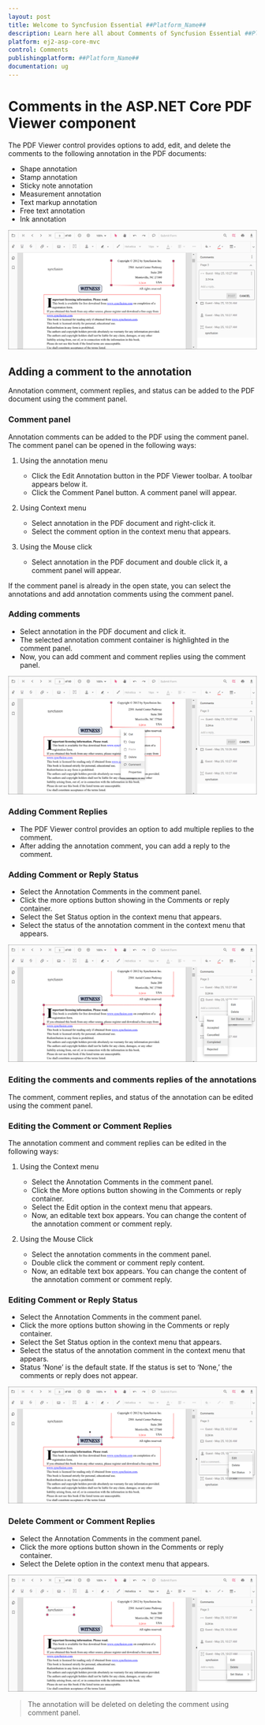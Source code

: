 ```yaml
---
layout: post
title: Welcome to Syncfusion Essential ##Platform_Name##
description: Learn here all about Comments of Syncfusion Essential ##Platform_Name## widgets based on HTML5 and jQuery.
platform: ej2-asp-core-mvc
control: Comments
publishingplatform: ##Platform_Name##
documentation: ug
---
```



# Comments in the ASP.NET Core PDF Viewer component

The PDF Viewer control provides options to add, edit, and delete the comments to the following annotation in the PDF documents:

* Shape annotation
* Stamp annotation
* Sticky note annotation
* Measurement annotation
* Text markup annotation
* Free text annotation
* Ink annotation

![Comments](../../../pdfviewer/images/commentannot.png)

## Adding a comment to the annotation

Annotation comment, comment replies, and status can be added to the PDF document using the comment panel.

### Comment panel

Annotation comments can be added to the PDF using the comment panel. The comment panel can be opened in the following ways:

1. Using the annotation menu

    * Click the Edit Annotation button in the PDF Viewer toolbar. A toolbar appears below it.
    * Click the Comment Panel button. A comment panel will appear.

2. Using Context menu

    * Select annotation in the PDF document and right-click it.
    * Select the comment option in the context menu that appears.

3. Using the Mouse click

    * Select annotation in the PDF document and double click it, a comment panel will appear.

If the comment panel is already in the open state, you can select the annotations and add annotation comments using the comment panel.

### Adding comments

* Select annotation in the PDF document and click it.
* The selected annotation comment container is highlighted in the comment panel.
* Now, you can add comment and comment replies using the comment panel.

![AddingComments](../../../pdfviewer/images/stickycomment.png)

### Adding Comment Replies

* The PDF Viewer control provides an option to add multiple replies to the comment.
* After adding the annotation comment, you can add a reply to the comment.

### Adding Comment or Reply Status

* Select the Annotation Comments in the comment panel.
* Click the more options button showing in the Comments or reply container.
* Select the Set Status option in the context menu that appears.
* Select the status of the annotation comment in the context menu that appears.

![CommentStatus](../../../pdfviewer/images/commentstatus.png)

### Editing the comments and comments replies of the annotations

The comment, comment replies, and status of the annotation can be edited using the comment panel.

### Editing the Comment or Comment Replies

The annotation comment and comment replies can be edited in the following ways:

1. Using the Context menu

    * Select the Annotation Comments in the comment panel.
    * Click the More options button showing in the Comments or reply container.
    * Select the Edit option in the context menu that appears.
    * Now, an editable text box appears. You can change the content of the annotation comment or comment reply.

2. Using the Mouse Click

    * Select the annotation comments in the comment panel.
    * Double click the comment or comment reply content.
    * Now, an editable text box appears. You can change the content of the annotation comment or comment reply.

### Editing Comment or Reply Status

* Select the Annotation Comments in the comment panel.
* Click the more options button showing in the Comments or reply container.
* Select the Set Status option in the context menu that appears.
* Select the status of the annotation comment in the context menu that appears.
* Status ‘None’ is the default state. If the status is set to ‘None,’ the comments or reply does not appear.

![CommentEdit](../../../pdfviewer/images/commentsedit.png)

### Delete Comment or Comment Replies

* Select the Annotation Comments in the comment panel.
* Click the more options button shown in the Comments or reply container.
* Select the Delete option in the context menu that appears.

![CommentEdit](../../../pdfviewer/images/commentsdelete.png)

>The annotation will be deleted on deleting the comment using comment panel.